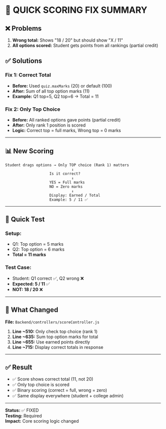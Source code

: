 # 🎯 QUICK SCORING FIX SUMMARY

## ❌ Problems
1. **Wrong total:** Shows "18 / 20" but should show "X / 11"
2. **All options scored:** Student gets points from all rankings (partial credit)

## ✅ Solutions

### Fix 1: Correct Total
- **Before:** Used `quiz.maxMarks` (20) or default (100)
- **After:** Sum of all top option marks (11)
- **Example:** Q1 top=5, Q2 top=6 → Total = 11

### Fix 2: Only Top Choice
- **Before:** All ranked options gave points (partial credit)
- **After:** Only rank 1 position is scored
- **Logic:** Correct top = full marks, Wrong top = 0 marks

---

## 📊 New Scoring

```
Student drags options → Only TOP choice (Rank 1) matters
                              ↓
                    Is it correct?
                              ↓
                    YES = Full marks
                    NO = Zero marks
                              ↓
                    Display: Earned / Total
                    Example: 5 / 11 ✅
```

---

## 🧪 Quick Test

### Setup:
- Q1: Top option = 5 marks
- Q2: Top option = 6 marks
- **Total = 11 marks**

### Test Case:
- Student: Q1 correct ✅, Q2 wrong ❌
- **Expected: 5 / 11** ✅
- **NOT: 18 / 20** ❌

---

## 🔧 What Changed

**File:** `Backend/controllers/scoreController.js`

1. **Line ~510:** Only check top choice (rank 1)
2. **Line ~635:** Sum top option marks for total
3. **Line ~655:** Use earned points directly
4. **Line ~715:** Display correct totals in response

---

## ✅ Result

- ✅ Score shows correct total (11, not 20)
- ✅ Only top choice is scored
- ✅ Binary scoring (correct = full, wrong = zero)
- ✅ Same display everywhere (student + college admin)

---

**Status:** ✅ FIXED  
**Testing:** Required  
**Impact:** Core scoring logic changed
